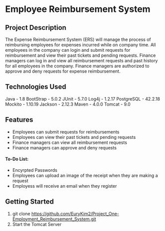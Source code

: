 # Employee Reimbursement System

## Project Description
The Expense Reimbursement System (ERS) will manage the process of reimbursing employees for expenses incurred while on company time.
All employees in the company can login and submit requests for reimbursement and view their past tickets and pending requests.
Finance managers can log in and view all reimbursement requests and past history for all employees in the company.
Finance managers are authorized to approve and deny requests for expense reimbursement.

## Technologies Used
Java - 1.8
BootStrap - 5.0.2
JUnit - 5.7.0
Log4j - 1.2.17
PostgreSQL - 42.2.18
Mockito - 1.10.19
Jackson - 2.12.3
Maven - 4.0.0
Tomcat - 9.0

## Features
- Employees can submit requests for reimbursements
- Employees can view their past tickets and pending requests
- Finance managers can view all reimbursement requests
- Finance managers can approve and deny requests

#### To-Do List:
- Encyrpted Passwords
- Employees can upload an image of the receipt when they are making a request
- Employess will receive an email when they register

## Getting Started
1. git clone https://github.com/EuryKim2/Project_One-Employment_Reimbursement_System.git
2. Start the Tomcat Server 


